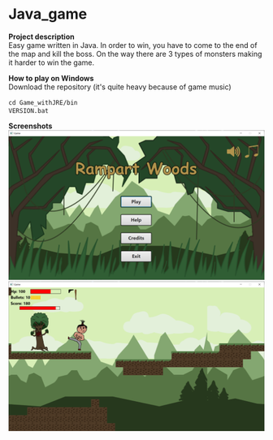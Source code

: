 # Java_game

**Project description**  
Easy game written in Java. In order to win, you have to come to the end of the map and kill the boss. On the way there are 3 types of monsters making it harder to win the game.

**How to play on Windows**  
Download the repository (it's quite heavy because of game music)
```
cd Game_withJRE/bin
VERSION.bat
```

**Screenshots**  
![Alt text](/Screenshots/Java_game_screen1.png?raw=true "Menu")
![Alt text](Screenshots/Java_game_screen2.png?raw=true)


